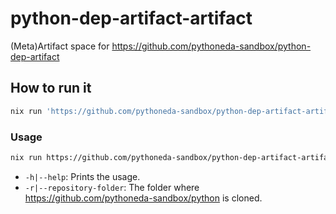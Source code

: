 # python-dep-artifact-artifact

(Meta)Artifact space for <https://github.com/pythoneda-sandbox/python-dep-artifact>

## How to run it

``` sh
nix run 'https://github.com/pythoneda-sandbox/python-dep-artifact-artifact/[version]?dir=python-dep-artifact'
```

### Usage

``` sh
nix run https://github.com/pythoneda-sandbox/python-dep-artifact-artifact/[version] [-h|--help] [-r|--repository-folder folder]
```
- `-h|--help`: Prints the usage.
- `-r|--repository-folder`: The folder where <https://github.com/pythoneda-sandbox/python> is cloned.

